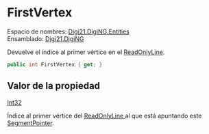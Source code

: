 # FirstVertex

Espacio de nombres: [Digi21.DigiNG.Entities](../../)  
Ensamblado: [Digi21.DigiNG](../../../)

Devuelve el índice al primer vértice en el [ReadOnlyLine](../../readonlyline/).

```csharp
public int FirstVertex { get; }
```

## Valor de la propiedad

[Int32](https://docs.microsoft.com/en-us/dotnet/api/system.int32?view=net-5.0)

Índice al primer vértice del [ReadOnlyLine ](../../readonlyline/)al que está apuntando este [SegmentPointer](../).


